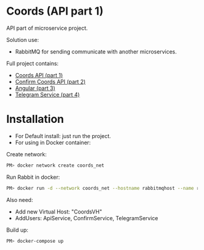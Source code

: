 # Coords (API part 1)
API part of microservice project.

Solution use: 
* RabbitMQ for sending communicate with another microservices.

Full project contains:
* [Coords API (part 1)](https://github.com/Unguryan/Coords_API_p1)
* [Confirm Coords API (part 2)](https://github.com/Unguryan/Coords_Confirm_p2)
* [Angular (part 3)](https://github.com/Unguryan/Coords_Angular_p3)
* [Telegram Service (part 4)](https://github.com/Unguryan/Coords_Telegram_p4)

# Installation

* For Default install: just run the project.
* For using in Docker container: 

Create network:
    
```bash
PM> docker network create coords_net 
```

Run Rabbit in docker:
    
```bash
PM> docker run -d --network coords_net --hostname rabbitmqhost --name rabbit_coords -p 5672:5672 -p 15672:15672 rabbitmq:management
```

Also need:
* Add new Virtual Host: "CoordsVH"
* AddUsers: ApiService, ConfirmService, TelegramService


Build up:
    
```bash
PM> docker-compose up
```



